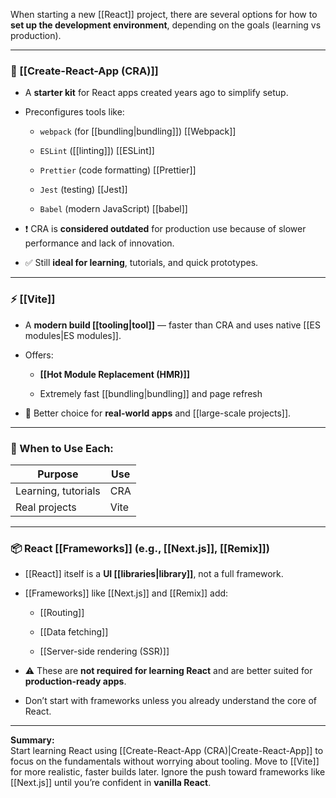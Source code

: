 
When starting a new [[React]] project, there are several options for how to **set up the development environment**, depending on the goals (learning vs production).

---

### 🧱 [[Create-React-App (CRA)]]

- A **starter kit** for React apps created years ago to simplify setup.
    
- Preconfigures tools like:
    
    - `webpack` (for [[bundling|bundling]]) [[Webpack]]
        
    - `ESLint` ([[linting]]) [[ESLint]] 
        
    - `Prettier` (code formatting) [[Prettier]]
        
    - `Jest` (testing) [[Jest]]
        
    - `Babel` (modern JavaScript) [[babel]]
        
- ❗ CRA is **considered outdated** for production use because of slower performance and lack of innovation.
    
- ✅ Still **ideal for learning**, tutorials, and quick prototypes.
    

---

### ⚡ [[Vite]]

- A **modern build [[tooling|tool]]** — faster than CRA and uses native [[ES modules|ES modules]].
    
- Offers:
    
    - **[[Hot Module Replacement (HMR)]]**
        
    - Extremely fast [[bundling|bundling]] and page refresh
        
    
- 🧠 Better choice for **real-world apps** and [[large-scale projects]].
    

---

### 🧠 When to Use Each:

|Purpose|Use|
|---|---|
|Learning, tutorials|CRA|
|Real projects|Vite|

---

### 📦 React [[Frameworks]] (e.g., [[Next.js]], [[Remix]])

- [[React]] itself is a **UI [[libraries|library]]**, not a full framework.
    
- [[Frameworks]] like [[Next.js]] and [[Remix]] add:
    
    - [[Routing]]
        
    - [[Data fetching]]
        
    - [[Server-side rendering (SSR)]]
        
- ⚠️ These are **not required for learning React** and are better suited for **production-ready apps**.
    
- Don’t start with frameworks unless you already understand the core of React.
    

---

**Summary:**  
Start learning React using [[Create-React-App (CRA)|Create-React-App]] to focus on the fundamentals without worrying about tooling. Move to [[Vite]] for more realistic, faster builds later. Ignore the push toward frameworks like [[Next.js]] until you’re confident in **vanilla React**.
